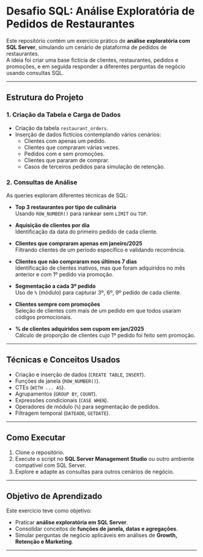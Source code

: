 #  Desafio SQL: Análise Exploratória de Pedidos de Restaurantes

Este repositório contém um exercício prático de **análise exploratória com SQL Server**, simulando um cenário de plataforma de pedidos de restaurantes.  
A ideia foi criar uma base fictícia de clientes, restaurantes, pedidos e promoções, e em seguida responder a diferentes perguntas de negócio usando consultas SQL.

---

##  Estrutura do Projeto

### 1. Criação da Tabela e Carga de Dados
- Criação da tabela `restaurant_orders`.
- Inserção de dados fictícios contemplando vários cenários:
  - Clientes com apenas um pedido.
  - Clientes que compraram várias vezes.
  - Pedidos com e sem promoções.
  - Clientes que pararam de comprar.
  - Casos de terceiros pedidos para simulação de retenção.

### 2. Consultas de Análise
As queries exploram diferentes técnicas de SQL:

- **Top 3 restaurantes por tipo de culinária**  
  Usando `ROW_NUMBER()` para rankear sem `LIMIT` ou `TOP`.

- **Aquisição de clientes por dia**  
  Identificação da data do primeiro pedido de cada cliente.

- **Clientes que compraram apenas em janeiro/2025**  
  Filtrando clientes de um período específico e validando recorrência.

- **Clientes que não compraram nos últimos 7 dias**  
  Identificação de clientes inativos, mas que foram adquiridos no mês anterior e com 1º pedido via promoção.

- **Segmentação a cada 3º pedido**  
  Uso de `%` (módulo) para capturar 3º, 6º, 9º pedido de cada cliente.

- **Clientes sempre com promoções**  
  Seleção de clientes com mais de um pedido em que todos usaram códigos promocionais.

- **% de clientes adquiridos sem cupom em jan/2025**  
  Cálculo de proporção de clientes cujo 1º pedido foi feito sem promoção.

---

##  Técnicas e Conceitos Usados
- Criação e inserção de dados (`CREATE TABLE`, `INSERT`).
- Funções de janela (`ROW_NUMBER()`).
- CTEs (`WITH ... AS`).
- Agrupamentos (`GROUP BY`, `COUNT`).
- Expressões condicionais (`CASE WHEN`).
- Operadores de módulo (`%`) para segmentação de pedidos.
- Filtragem temporal (`DATEADD`, `GETDATE`).

---

##  Como Executar
1. Clone o repositório.
2. Execute o script no **SQL Server Management Studio** ou outro ambiente compatível com SQL Server.
3. Explore e adapte as consultas para outros cenários de negócio.

---

##  Objetivo de Aprendizado
Este exercício teve como objetivo:
- Praticar **análise exploratória em SQL Server**.
- Consolidar conceitos de **funções de janela, datas e agregações**.
- Simular perguntas de negócio aplicáveis em análises de **Growth, Retenção e Marketing**.



---

